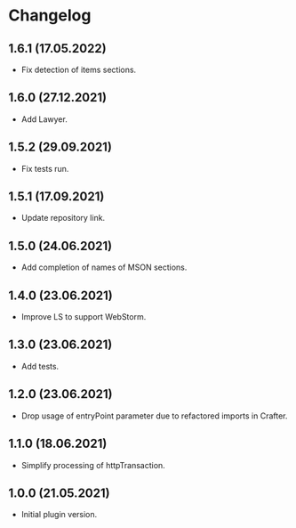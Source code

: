 # Changelog

## 1.6.1 (17.05.2022)

* Fix detection of items sections.

## 1.6.0 (27.12.2021)

* Add Lawyer.

## 1.5.2 (29.09.2021)

* Fix tests run.

## 1.5.1 (17.09.2021)

* Update repository link.

## 1.5.0 (24.06.2021)

* Add completion of names of MSON sections.

## 1.4.0 (23.06.2021)

* Improve LS to support WebStorm.

## 1.3.0 (23.06.2021)

* Add tests.

## 1.2.0 (23.06.2021)

* Drop usage of entryPoint parameter due to refactored imports in Crafter.

## 1.1.0 (18.06.2021)

* Simplify processing of httpTransaction.

## 1.0.0 (21.05.2021)

* Initial plugin version.
